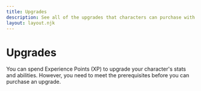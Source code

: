 ```yaml
---
title: Upgrades
description: See all of the upgrades that characters can purchase with Experience Points as they progress.
layout: layout.njk
---
```


# Upgrades

You can spend Experience Points (XP) to upgrade your character's stats and
abilities. However, you need to meet the prerequisites before you can purchase
an upgrade.

<div id="stat-upgrades" class="cmp-stack"></div>
<div id="skill-upgrades" class="cmp-stack"></div>
<div id="health-upgrades" class="cmp-stack"></div>
<div id="offense-upgrades" class="cmp-stack"></div>
<div id="defense-upgrades" class="cmp-stack"></div>
<div id="action-upgrades" class="cmp-stack"></div>
<div id="bonus-action-upgrades" class="cmp-stack"></div>
<div id="reaction-upgrades" class="cmp-stack"></div>
